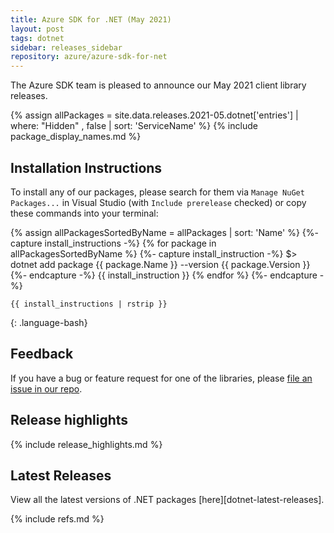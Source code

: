 ```yaml
---
title: Azure SDK for .NET (May 2021)
layout: post
tags: dotnet
sidebar: releases_sidebar
repository: azure/azure-sdk-for-net
---
```


The Azure SDK team is pleased to announce our May 2021 client library releases.

{% assign allPackages = site.data.releases.2021-05.dotnet['entries'] | where: "Hidden" , false | sort: 'ServiceName' %}
{% include package_display_names.md %}

## Installation Instructions

To install any of our packages, please search for them via `Manage NuGet Packages...` in Visual Studio (with `Include prerelease` checked) or copy these commands into your terminal:

{% assign allPackagesSortedByName = allPackages | sort: 'Name' %}
{%- capture install_instructions -%}
{% for package in allPackagesSortedByName %}
    {%- capture install_instruction -%}
    $> dotnet add package {{ package.Name }} --version {{ package.Version }}
    {%- endcapture -%}
    {{ install_instruction }}
{% endfor %}
{%- endcapture -%}
```
{{ install_instructions | rstrip }}
```
{: .language-bash}

## Feedback

If you have a bug or feature request for one of the libraries, please [file an issue in our repo](https://github.com/Azure/azure-sdk-for-net/issues/new/choose).

## Release highlights

{% include release_highlights.md %}

## Latest Releases

View all the latest versions of .NET packages [here][dotnet-latest-releases].

{% include refs.md %}
